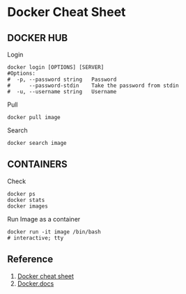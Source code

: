 

# Docker Cheat Sheet

## DOCKER HUB

Login

```shell
docker login [OPTIONS] [SERVER]
#Options:
#  -p, --password string   Password
#      --password-stdin    Take the password from stdin
#  -u, --username string   Username
```

Pull

```shell
docker pull image
```

Search

```shell
docker search image
```

## CONTAINERS

Check

```shell
docker ps
docker stats
docker images
```

Run Image as a container

```shell
docker run -it image /bin/bash
# interactive; tty
```

## Reference

1.   [Docker cheat sheet](https://docs.docker.com/get-started/docker_cheatsheet.pdf)
2.   [Docker.docs](https://docs.docker.com/reference/cli/docker/image/build/#tag)